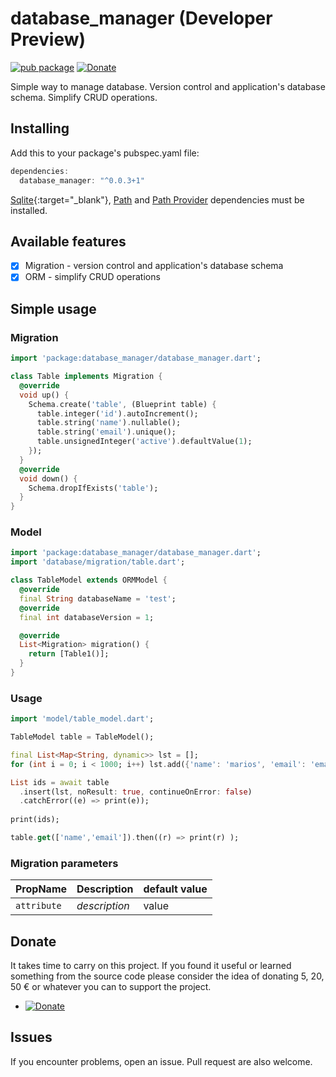 # database_manager (Developer Preview)
[![pub package](https://img.shields.io/badge/pub-0.0.3+1-orange.svg)](https://pub.dartlang.org/packages/database_manager)
[![Donate](https://img.shields.io/badge/Donate-PayPal-green.svg)](https://www.paypal.me/dnag88)

Simple way to manage database. Version control and application's database schema. Simplify CRUD operations.

## Installing
Add this to your package's pubspec.yaml file:
```dart
dependencies:
  database_manager: "^0.0.3+1"
```
[Sqlite](https://pub.dev/packages/sqflite){:target="_blank"}, 
[Path](https://pub.dev/packages/path) and 
[Path Provider](https://pub.dev/packages/path_provider) dependencies must be installed.

## Available features

- [x] Migration - version control and application's database schema
- [x] ORM - simplify CRUD operations

## Simple usage

### Migration

```dart
import 'package:database_manager/database_manager.dart';

class Table implements Migration {
  @override
  void up() {
    Schema.create('table', (Blueprint table) {
      table.integer('id').autoIncrement();
      table.string('name').nullable();
      table.string('email').unique();
      table.unsignedInteger('active').defaultValue(1);
    });    
  }
  @override
  void down() {
    Schema.dropIfExists('table');
  }
}
```

### Model

```dart
import 'package:database_manager/database_manager.dart';
import 'database/migration/table.dart';

class TableModel extends ORMModel {
  @override
  final String databaseName = 'test';
  @override
  final int databaseVersion = 1;

  @override
  List<Migration> migration() {
    return [Table1()];
  }
}
```

### Usage

```dart
import 'model/table_model.dart';

TableModel table = TableModel();

final List<Map<String, dynamic>> lst = [];
for (int i = 0; i < 1000; i++) lst.add({'name': 'marios', 'email': 'email$i@email.com'});

List ids = await table   
  .insert(lst, noResult: true, continueOnError: false)
  .catchError((e) => print(e));
   
print(ids);

table.get(['name','email']).then((r) => print(r) );

```

### Migration parameters
|PropName|Description|default value|
|:-------|:----------|:------------|
|`attribute`|*description*|value|


## Donate
It takes time to carry on this project. If you found it useful or learned something from the source code please consider the idea of donating 5, 20, 50 € or whatever you can to support the project.
- [![Donate](https://img.shields.io/badge/Donate-PayPal-green.svg)](https://www.paypal.me/dnag88)

## Issues
If you encounter problems, open an issue. Pull request are also welcome.
